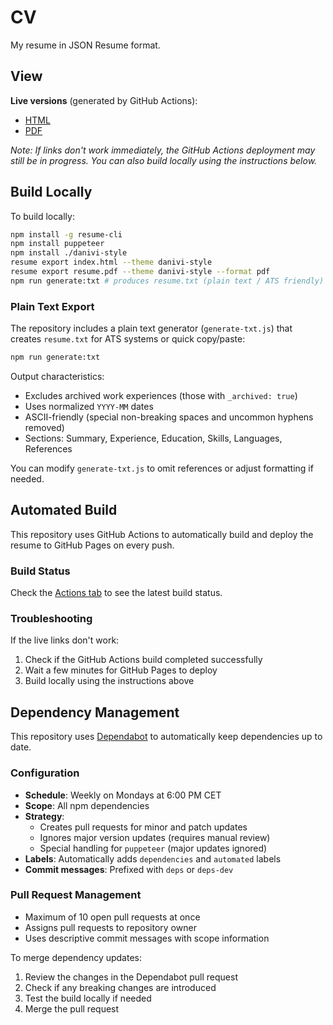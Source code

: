 # CV

My resume in JSON Resume format.

## View

**Live versions** (generated by GitHub Actions):
- [HTML](https://danividanivi.github.io/cv/)
- [PDF](https://danividanivi.github.io/cv/resume.pdf)

*Note: If links don't work immediately, the GitHub Actions deployment may still be in progress. You can also build locally using the instructions below.*

## Build Locally

To build locally:

```sh
npm install -g resume-cli
npm install puppeteer
npm install ./danivi-style
resume export index.html --theme danivi-style
resume export resume.pdf --theme danivi-style --format pdf
npm run generate:txt # produces resume.txt (plain text / ATS friendly)
```

### Plain Text Export

The repository includes a plain text generator (`generate-txt.js`) that creates `resume.txt` for ATS systems or quick copy/paste:

```sh
npm run generate:txt
```

Output characteristics:
- Excludes archived work experiences (those with `_archived: true`)
- Uses normalized `YYYY-MM` dates
- ASCII-friendly (special non-breaking spaces and uncommon hyphens removed)
- Sections: Summary, Experience, Education, Skills, Languages, References

You can modify `generate-txt.js` to omit references or adjust formatting if needed.

## Automated Build

This repository uses GitHub Actions to automatically build and deploy the resume to GitHub Pages on every push.

### Build Status
Check the [Actions tab](https://github.com/danividanivi/cv/actions) to see the latest build status.

### Troubleshooting
If the live links don't work:
1. Check if the GitHub Actions build completed successfully
2. Wait a few minutes for GitHub Pages to deploy
3. Build locally using the instructions above

## Dependency Management

This repository uses [Dependabot](https://docs.github.com/en/code-security/dependabot) to automatically keep dependencies up to date.

### Configuration
- **Schedule**: Weekly on Mondays at 6:00 PM CET
- **Scope**: All npm dependencies
- **Strategy**: 
  - Creates pull requests for minor and patch updates
  - Ignores major version updates (requires manual review)
  - Special handling for `puppeteer` (major updates ignored)
- **Labels**: Automatically adds `dependencies` and `automated` labels
- **Commit messages**: Prefixed with `deps` or `deps-dev`

### Pull Request Management
- Maximum of 10 open pull requests at once
- Assigns pull requests to repository owner
- Uses descriptive commit messages with scope information

To merge dependency updates:
1. Review the changes in the Dependabot pull request
2. Check if any breaking changes are introduced
3. Test the build locally if needed
4. Merge the pull request